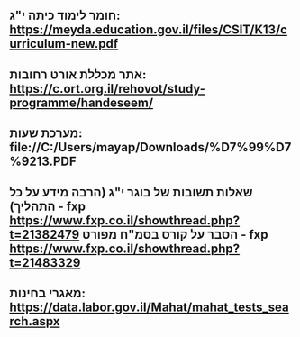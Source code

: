 **חומר לימוד כיתה י"ג:**
https://meyda.education.gov.il/files/CSIT/K13/curriculum-new.pdf
--------------------------------------------------------------------------
**אתר מכללת אורט רחובות**: 
https://c.ort.org.il/rehovot/study-programme/handeseem/
--------------------------------------------------------------------------
**מערכת שעות:**
file://C:/Users/mayap/Downloads/%D7%99%D7%9213.PDF
--------------------------------------------------------------------------
שאלות תשובות של בוגר י"ג (הרבה מידע על כל התהליך) - fxp
https://www.fxp.co.il/showthread.php?t=21382479
הסבר על קורס בסמ"ח מפורט - fxp
https://www.fxp.co.il/showthread.php?t=21483329
---
מאגרי בחינות:
https://data.labor.gov.il/Mahat/mahat_tests_search.aspx
---

